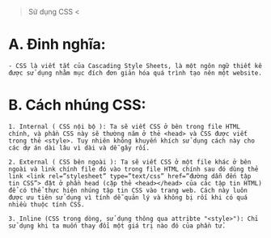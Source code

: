 > Sử dụng CSS <

# A. Đinh nghĩa:

    - CSS là viết tắt của Cascading Style Sheets, là một ngôn ngữ thiết kế được sử dụng nhằm mục đích đơn giản hóa quá trình tạo nên một website.

# B. Cách nhúng CSS:

    1. Internal ( CSS nội bộ ): Ta sẽ viết CSS ở bên trong file HTML chính, và phần CSS này sẽ thường năm ở thẻ <head> và CSS được viết trong thẻ <style>. Tuy nhiên không khuyến khích sử dụng cách này cho các dự án dài lâu vì dài và dễ gây rối.

    2. External ( CSS bên ngoài ): Ta sẽ viết CSS ở một file khác ở bên ngoài và link chính file đó vào trong file HTML chính sau đó dùng thẻ link <link rel=”stylesheet” type=”text/css” href=”đường dẫn đến tập tin CSS”> đặt ở phần head (cặp thẻ <head></head> của các tập tin HTML) để có thể thực hiện nhúng tập tin CSS vào trang web. Cách này luôn được ưu tiên sử dụng vì tính dễ quản lý và không bị rối khi có quá nhiều thuộc tính CSS.

    3. Inline (CSS trong dòng, sử dụng thông qua attribte "<style>"): Chỉ sử dụng khi ta muốn thay đổi một giá trị nào đó của phần tử.

